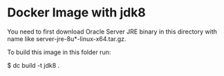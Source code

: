 
Docker Image with jdk8
===============

You need to first download Oracle Server JRE binary in this directory with name like server-jre-8u*-linux-x64.tar.gz.

To build this image in this folder run:

$ dc build -t jdk8 .
